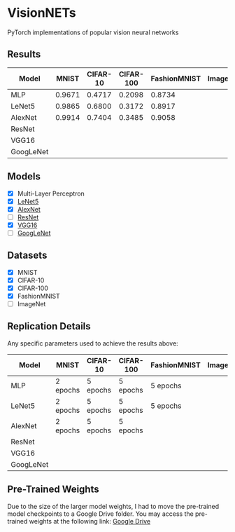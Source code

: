 # VisionNETs
PyTorch implementations of popular vision neural networks

## Results

| Model   	| MNIST 	  | CIFAR-10 	| CIFAR-100	| FashionMNIST  | ImageNet  |
|---------- |----------|----------	|----------	|--------------	|-------------- |
| MLP     	| 0.9671   | 0.4717   	| 0.2098   	| 0.8734 		|               |
| LeNet5  	| 0.9865   | 0.6800 	| 0.3172   	| 0.8917   		|               |
| AlexNet 	| 0.9914   | 0.7404   	| 0.3485	| 0.9058   		|               |
| ResNet  	|          |          	|          	|          		|               |
| VGG16  	|          |          	|          	|          		|               |
| GoogLeNet	|          |          	|          	|          		|               |

## Models

- [x] Multi-Layer Perceptron
- [x] [LeNet5](http://yann.lecun.com/exdb/publis/pdf/lecun-01a.pdf)
- [x] [AlexNet](https://papers.nips.cc/paper/4824-imagenet-classification-with-deep-convolutional-neural-networks)
- [ ] [ResNet](https://arxiv.org/abs/1704.06904)
- [x] [VGG16](https://arxiv.org/abs/1505.06798)
- [ ] [GoogLeNet](https://arxiv.org/abs/1409.4842)

## Datasets

- [x] MNIST
- [x] CIFAR-10
- [x] CIFAR-100
- [x] FashionMNIST
- [ ] ImageNet

## Replication Details

Any specific parameters used to achieve the results above:

| Model   	| MNIST    	| CIFAR-10 	| CIFAR-100	| FashionMNIST 	| ImageNet 	|
|---------	|--------  	|----------	|----------	|--------------	|----------	|
| MLP     	| 2 epochs	| 5 epochs 	| 5 epochs 	| 5 epochs	 	|          	|
| LeNet5  	| 2 epochs 	| 5 epochs 	| 5 epochs 	| 5 epochs     	|          	|
| AlexNet 	| 2 epochs	| 5 epochs 	| 5 epochs  |              	|          	|
| ResNet  	|        	|          	|           |              	|          	|
| VGG16 	|        	|          	|           |              	|          	|
| GoogLeNet	|        	|          	|           |              	|          	|

## Pre-Trained Weights

Due to the size of the larger model weights, I had to move the pre-trained model checkpoints to a Google Drive folder.
You may access the pre-trained weights at the following link: [Google Drive](https://drive.google.com/drive/folders/12HhPDR_I2pdhZ5VBbv56mn2bZWVrdK1t?usp=share_link)